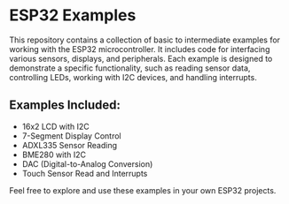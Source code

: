 
# ESP32 Examples

This repository contains a collection of basic to intermediate examples for working with the ESP32 microcontroller. It includes code for interfacing various sensors, displays, and peripherals. Each example is designed to demonstrate a specific functionality, such as reading sensor data, controlling LEDs, working with I2C devices, and handling interrupts.

## Examples Included:
- 16x2 LCD with I2C
- 7-Segment Display Control
- ADXL335 Sensor Reading
- BME280 with I2C
- DAC (Digital-to-Analog Conversion)
- Touch Sensor Read and Interrupts

Feel free to explore and use these examples in your own ESP32 projects.
